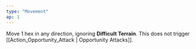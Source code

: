 ```yaml
---
type: "Movement"
ap: 1
---
```


Move 1 hex in any direction, ignoring **Difficult Terrain**. This does not trigger [[Action_Opportunity_Attack | Opportunity Attacks]].
